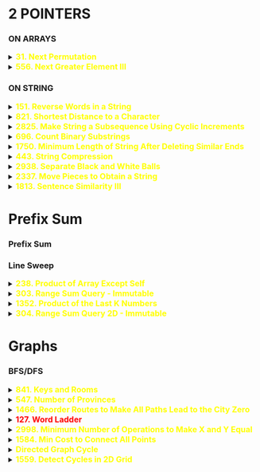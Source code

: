 # 2 POINTERS

### ON ARRAYS

<details id="31. Next Permutation">
<summary> 
<span style="color:yellow;font-size:16px;font-weight:bold">31. Next Permutation 
</span>
</summary>
A permutation of an array of integers is an arrangement of its members into a sequence or linear order.

For example, for arr = [1,2,3], the following are all the permutations of arr: [1,2,3], [1,3,2], [2, 1, 3], [2, 3, 1], [3,1,2], [3,2,1].
The next permutation of an array of integers is the next lexicographically greater permutation of its integer. More formally, if all the permutations of the array are sorted in one container according to their lexicographical order, then the next permutation of that array is the permutation that follows it in the sorted container. If such arrangement is not possible, the array must be rearranged as the lowest possible order (i.e., sorted in ascending order).

For example, the next permutation of arr = [1,2,3] is [1,3,2].
Similarly, the next permutation of arr = [2,3,1] is [3,1,2].
While the next permutation of arr = [3,2,1] is [1,2,3] because [3,2,1] does not have a lexicographical larger rearrangement.
Given an array of integers nums, find the next permutation of nums.

The replacement must be in place and use only constant extra memory.

 

Example 1:

Input: nums = [1,2,3]
Output: [1,3,2]
Example 2:

Input: nums = [3,2,1]
Output: [1,2,3]
Example 3:

Input: nums = [1,1,5]
Output: [1,5,1]
 

Constraints:

1 <= nums.length <= 100
0 <= nums[i] <= 100

```java
class Solution {
    public void nextPermutation(int[] nums) {
        int swapIndex=-1;
        // find a position where a next greater digit can be placed
        for(int i=nums.length-2;i>=0;i--){
            if(nums[i]<nums[i+1]){
                swapIndex=i;
                break;
            }
        }
        if(swapIndex == -1){
            swap(nums, 0,nums.length-1);
        }else{
            // find the digit to be swapped with
            for(int i=nums.length-1;i>swapIndex;i--){
                if(nums[i]>nums[swapIndex]){
                    int temp=nums[swapIndex];
                    nums[swapIndex]=nums[i];
                    nums[i]=temp;
                    break;
                }
            }

            // reverse the suffix
            swap(nums, swapIndex+1,nums.length-1);
        }
    }
    private void swap(int[] nums, int i1, int i2){
        while(i1<i2){
            int temp= nums[i1];
            nums[i1]=nums[i2];
            nums[i2]=temp;
            i2--;i1++;
        }
    }
}
```
</details> 


 <details id="556. Next Greater Element III">
<summary> 
<span style="color:yellow;font-size:16px;font-weight:bold">556. Next Greater Element III 
</span>
</summary>

Medium
Topics
premium lock icon
Companies
Given a positive integer n, find the smallest integer which has exactly the same digits existing in the integer n and is greater in value than n. If no such positive integer exists, return -1.

Note that the returned integer should fit in 32-bit integer, if there is a valid answer but it does not fit in 32-bit integer, return -1.

 

Example 1:

Input: n = 12
Output: 21
Example 2:

Input: n = 21
Output: -1
 

Constraints:

1 <= n <= 231 - 1


```java
class Solution {
    public int nextGreaterElement(int n) {
        char[] digits = String.valueOf(n).toCharArray();
        int i = digits.length - 2;
        
        // Step 1: Find pivot
        while (i >= 0 && digits[i] >= digits[i + 1]) {
            i--;
        }
        if (i < 0) return -1;
        
        // Step 2: Find next greater digit
        int j = digits.length - 1;
        while (digits[j] <= digits[i]) {
            j--;
        }
        
        // Step 3: Swap
        swap(digits, i, j);
        
        // Step 4: Reverse suffix
        reverse(digits, i + 1, digits.length - 1);
        
        // Step 5: Convert & Check overflow
        long val = Long.parseLong(new String(digits));
        return (val > Integer.MAX_VALUE) ? -1 : (int) val;
    }
    
    private void swap(char[] arr, int i, int j) {
        char temp = arr[i];
        arr[i] = arr[j];
        arr[j] = temp;
    }
    
    private void reverse(char[] arr, int left, int right) {
        while (left < right) {
            swap(arr, left++, right--);
        }
    }
}

```
</details> 

### ON STRING

<details id="151. Reverse Words in a String">
<summary> 
<span style="color:yellow;font-size:16px;font-weight:bold">151. Reverse Words in a String 
</span>
</summary>

Given an input string s, reverse the order of the words.

A word is defined as a sequence of non-space characters. The words in s will be separated by at least one space.

Return a string of the words in reverse order concatenated by a single space.

Note that s may contain leading or trailing spaces or multiple spaces between two words. The returned string should only have a single space separating the words. Do not include any extra spaces.

 

Example 1:

Input: s = "the sky is blue"
Output: "blue is sky the"
Example 2:

Input: s = "  hello world  "
Output: "world hello"
Explanation: Your reversed string should not contain leading or trailing spaces.
Example 3:

Input: s = "a good   example"
Output: "example good a"
Explanation: You need to reduce multiple spaces between two words to a single space in the reversed string.
 

Constraints:

1 <= s.length <= 104
s contains English letters (upper-case and lower-case), digits, and spaces ' '.
There is at least one word in s.
 

Follow-up: If the string data type is mutable in your language, can you solve it in-place with O(1) extra space?

```java
class Solution {
    public String reverseWords(String s) {
        s = s.trim();  // Remove leading/trailing spaces
        char[] char_string = s.toCharArray();
        int n = char_string.length;

        // 1. Reverse the entire string
        utility(char_string, 0, n - 1);

        // 2. Process word by word
        int i = 0, r = 0;
        while (i < n) {
            if (char_string[i] != ' ') {
                if (r != 0) char_string[r++] = ' ';  // Add single space before the word if not first
                int start = r;
                while (i < n && char_string[i] != ' ') {
                    char_string[r++] = char_string[i++];
                }
                utility(char_string, start, r - 1);  // Reverse the word back to correct order
            } else {
                i++;  // skip multiple spaces
            }
        }

        return new String(char_string, 0, r);
    }

    private void utility(char[] s, int l, int r) {
        while (l < r) {
            char temp = s[l];
            s[l++] = s[r];
            s[r--] = temp;
        }
    }
}

```
</details> 


<details id="821. Shortest Distance to a Character">
<summary> 
<span style="color:yellow;font-size:16px;font-weight:bold">821. Shortest Distance to a Character 
</span>
</summary>

Given a string s and a character c that occurs in s, return an array of integers answer where answer.length == s.length and answer[i] is the distance from index i to the closest occurrence of character c in s.

The distance between two indices i and j is abs(i - j), where abs is the absolute value function.

 

Example 1:

Input: s = "loveleetcode", c = "e"
Output: [3,2,1,0,1,0,0,1,2,2,1,0]
Explanation: The character 'e' appears at indices 3, 5, 6, and 11 (0-indexed).
The closest occurrence of 'e' for index 0 is at index 3, so the distance is abs(0 - 3) = 3.
The closest occurrence of 'e' for index 1 is at index 3, so the distance is abs(1 - 3) = 2.
For index 4, there is a tie between the 'e' at index 3 and the 'e' at index 5, but the distance is still the same: abs(4 - 3) == abs(4 - 5) = 1.
The closest occurrence of 'e' for index 8 is at index 6, so the distance is abs(8 - 6) = 2.
Example 2:

Input: s = "aaab", c = "b"
Output: [3,2,1,0]
 

Constraints:

1 <= s.length <= 104
s[i] and c are lowercase English letters.
It is guaranteed that c occurs at least once in s.

```java
class Solution {
    public int[] shortestToChar(String s, char c) {
        int[] answer=new int[s.length()];
        int lastIndex=-1;
        for(int i=0;i<s.length();i++){
            if(s.charAt(i)==c){
                lastIndex=i;
                answer[i]=0;
                continue;
            }
            if(lastIndex!=-1){
                answer[i]=Math.abs(lastIndex-i);
                continue;
            }
            if(lastIndex==-1){
                answer[i]=Integer.MAX_VALUE;
                continue;
            }
        }
        lastIndex=-1;
        for(int i=s.length()-1;i>=0;i--){
            if(s.charAt(i)==c){
                lastIndex=i;
            }
            if(lastIndex!=-1){
                answer[i]=Math.min(answer[i], Math.abs(lastIndex-i));
            }
        }
        return answer;
    }
}
```
</details> 

<details id="2825. Make String a Subsequence Using Cyclic Increments">
<summary> 
<span style="color:yellow;font-size:16px;font-weight:bold">2825. Make String a Subsequence Using Cyclic Increments 
</span>
</summary>

You are given two 0-indexed strings str1 and str2.

In an operation, you select a set of indices in str1, and for each index i in the set, increment str1[i] to the next character cyclically. That is 'a' becomes 'b', 'b' becomes 'c', and so on, and 'z' becomes 'a'.

Return true if it is possible to make str2 a subsequence of str1 by performing the operation at most once, and false otherwise.

Note: A subsequence of a string is a new string that is formed from the original string by deleting some (possibly none) of the characters without disturbing the relative positions of the remaining characters.

 

Example 1:

Input: str1 = "abc", str2 = "ad"
Output: true
Explanation: Select index 2 in str1.
Increment str1[2] to become 'd'. 
Hence, str1 becomes "abd" and str2 is now a subsequence. Therefore, true is returned.
Example 2:

Input: str1 = "zc", str2 = "ad"
Output: true
Explanation: Select indices 0 and 1 in str1. 
Increment str1[0] to become 'a'. 
Increment str1[1] to become 'd'. 
Hence, str1 becomes "ad" and str2 is now a subsequence. Therefore, true is returned.
Example 3:

Input: str1 = "ab", str2 = "d"
Output: false
Explanation: In this example, it can be shown that it is impossible to make str2 a subsequence of str1 using the operation at most once. 
Therefore, false is returned.
 

Constraints:

1 <= str1.length <= 105
1 <= str2.length <= 105
str1 and str2 consist of only lowercase English letters.

```java
class Solution {
    public boolean canMakeSubsequence(String str1, String str2) {
        int i=0;
        int j=0;

        while(i<str1.length() && j<str2.length()){
            if(str1.charAt(i) == str2.charAt(j)){
                j++;
            }else if((str1.charAt(i)+1 == str2.charAt(j)) || (str1.charAt(i)-25 == str2.charAt(j)) ){
                j++;
            }
            i++;
        }
        return j == str2.length();
    }
}

 TC= O(m+n)
```
</details>


<details id="696. Count Binary Substrings">
<summary> 
<span style="color:yellow;font-size:16px;font-weight:bold">696. Count Binary Substrings 
</span>
</summary>

Given a binary string s, return the number of non-empty substrings that have the same number of 0's and 1's, and all the 0's and all the 1's in these substrings are grouped consecutively.

Substrings that occur multiple times are counted the number of times they occur.

 

Example 1:

Input: s = "00110011"
Output: 6
Explanation: There are 6 substrings that have equal number of consecutive 1's and 0's: "0011", "01", "1100", "10", "0011", and "01".
Notice that some of these substrings repeat and are counted the number of times they occur.
Also, "00110011" is not a valid substring because all the 0's (and 1's) are not grouped together.
Example 2:

Input: s = "10101"
Output: 4
Explanation: There are 4 substrings: "10", "01", "10", "01" that have equal number of consecutive 1's and 0's.
 

Constraints:

1 <= s.length <= 105
s[i] is either '0' or '1'.

```java
class Solution {
    public int countBinarySubstrings(String s) {
        List<Integer> contigiusCnt = new ArrayList<>();
        int count = 1; // start with 1 for the first char

        for (int i = 1; i < s.length(); i++) {
            if (s.charAt(i) == s.charAt(i - 1)) {
                count++;
            } else {
                contigiusCnt.add(count);
                count = 1;
            }
        }
        contigiusCnt.add(count); // add the last group

        int substrings = 0;
        for (int j = 1; j < contigiusCnt.size(); j++) {
            substrings += Math.min(contigiusCnt.get(j - 1), contigiusCnt.get(j));
        }
        return substrings;
    }
}

```
</details>

<details id="1750. Minimum Length of String After Deleting Similar Ends">
<summary> 
<span style="color:yellow;font-size:16px;font-weight:bold">1750. Minimum Length of String After Deleting Similar Ends 
</span>
</summary>

Medium
Topics
premium lock icon
Companies
Hint
Given a string s consisting only of characters 'a', 'b', and 'c'. You are asked to apply the following algorithm on the string any number of times:

Pick a non-empty prefix from the string s where all the characters in the prefix are equal.
Pick a non-empty suffix from the string s where all the characters in this suffix are equal.
The prefix and the suffix should not intersect at any index.
The characters from the prefix and suffix must be the same.
Delete both the prefix and the suffix.
Return the minimum length of s after performing the above operation any number of times (possibly zero times).

 

Example 1:

Input: s = "ca"
Output: 2
Explanation: You can't remove any characters, so the string stays as is.
Example 2:

Input: s = "cabaabac"
Output: 0
Explanation: An optimal sequence of operations is:
- Take prefix = "c" and suffix = "c" and remove them, s = "abaaba".
- Take prefix = "a" and suffix = "a" and remove them, s = "baab".
- Take prefix = "b" and suffix = "b" and remove them, s = "aa".
- Take prefix = "a" and suffix = "a" and remove them, s = "".
Example 3:

Input: s = "aabccabba"
Output: 3
Explanation: An optimal sequence of operations is:
- Take prefix = "aa" and suffix = "a" and remove them, s = "bccabb".
- Take prefix = "b" and suffix = "bb" and remove them, s = "cca".
 

Constraints:

1 <= s.length <= 105
s only consists of characters 'a', 'b', and 'c'.

```java
class Solution {
    public int minimumLength(String s) {
        int l = 0, r = s.length() - 1;
        while (l < r && s.charAt(l) == s.charAt(r)) {
            char sameChar = s.charAt(l);
            while (l <= r && s.charAt(l) == sameChar) {
                l++;
            }
            while (l <= r && s.charAt(r) == sameChar) {
                r--;
            }
        }
        return r - l + 1;
    }
}

```
</details>


<details id="443. String Compression">
<summary> 
<span style="color:yellow;font-size:16px;font-weight:bold">443. String Compression 
</span>
</summary>

Medium
Topics
premium lock icon
Companies
Hint
Given an array of characters chars, compress it using the following algorithm:

Begin with an empty string s. For each group of consecutive repeating characters in chars:

If the group's length is 1, append the character to s.
Otherwise, append the character followed by the group's length.
The compressed string s should not be returned separately, but instead, be stored in the input character array chars. Note that group lengths that are 10 or longer will be split into multiple characters in chars.

After you are done modifying the input array, return the new length of the array.

You must write an algorithm that uses only constant extra space.

 

Example 1:

Input: chars = ["a","a","b","b","c","c","c"]
Output: Return 6, and the first 6 characters of the input array should be: ["a","2","b","2","c","3"]
Explanation: The groups are "aa", "bb", and "ccc". This compresses to "a2b2c3".
Example 2:

Input: chars = ["a"]
Output: Return 1, and the first character of the input array should be: ["a"]
Explanation: The only group is "a", which remains uncompressed since it's a single character.
Example 3:

Input: chars = ["a","b","b","b","b","b","b","b","b","b","b","b","b"]
Output: Return 4, and the first 4 characters of the input array should be: ["a","b","1","2"].
Explanation: The groups are "a" and "bbbbbbbbbbbb". This compresses to "ab12".
 

Constraints:

1 <= chars.length <= 2000
chars[i] is a lowercase English letter, uppercase English letter, digit, or symbol.

```java
class Solution {
    public int compress(char[] chars) {
        int write_index = 0;
        int read_left_index = 0;
        int len = chars.length;

        while (read_left_index < len) {
            int read_right_index = read_left_index;
            char curr_char = chars[read_left_index];

            // Count group length
            while (read_right_index < len && chars[read_right_index] == curr_char) {
                read_right_index++;
            }

            int count = read_right_index - read_left_index;

            // Write the character
            chars[write_index++] = curr_char;

            // Write the count if > 1
            if (count > 1) {
                String countStr = String.valueOf(count);
                for (char c : countStr.toCharArray()) {
                    chars[write_index++] = c;
                }
            }

            read_left_index = read_right_index;
        }
        return write_index;
    }
}

```
</details>

<details id="2938. Separate Black and White Balls">
<summary> 
<span style="color:yellow;font-size:16px;font-weight:bold">2938. Separate Black and White Balls 
</span>
</summary>

Medium
Topics
premium lock icon
Companies
Hint
There are n balls on a table, each ball has a color black or white.

You are given a 0-indexed binary string s of length n, where 1 and 0 represent black and white balls, respectively.

In each step, you can choose two adjacent balls and swap them.

Return the minimum number of steps to group all the black balls to the right and all the white balls to the left.

 

Example 1:

Input: s = "101"
Output: 1
Explanation: We can group all the black balls to the right in the following way:
- Swap s[0] and s[1], s = "011".
Initially, 1s are not grouped together, requiring at least 1 step to group them to the right.
Example 2:

Input: s = "100"
Output: 2
Explanation: We can group all the black balls to the right in the following way:
- Swap s[0] and s[1], s = "010".
- Swap s[1] and s[2], s = "001".
It can be proven that the minimum number of steps needed is 2.
Example 3:

Input: s = "0111"
Output: 0
Explanation: All the black balls are already grouped to the right.
 

Constraints:

1 <= n == s.length <= 105
s[i] is either '0' or '1'.




```java
class Solution {
    public long minimumSteps(String s) {
        long steps = 0;
        long ones_seen = 0;

        for (char c : s.toCharArray()) {
            if (c == '1') {
                ones_seen++;
            } else { // c == '0'
                steps += ones_seen;
            }
        }
        return steps;
    }
}

```
</details>


<details id="2337. Move Pieces to Obtain a String">
<summary> 
<span style="color:yellow;font-size:16px;font-weight:bold">2337. Move Pieces to Obtain a String 
</span>
</summary>

Medium
Topics
premium lock icon
Companies
Hint
You are given two strings start and target, both of length n. Each string consists only of the characters 'L', 'R', and '_' where:

The characters 'L' and 'R' represent pieces, where a piece 'L' can move to the left only if there is a blank space directly to its left, and a piece 'R' can move to the right only if there is a blank space directly to its right.
The character '_' represents a blank space that can be occupied by any of the 'L' or 'R' pieces.
Return true if it is possible to obtain the string target by moving the pieces of the string start any number of times. Otherwise, return false.

 

Example 1:

Input: start = "_L__R__R_", target = "L______RR"
Output: true
Explanation: We can obtain the string target from start by doing the following moves:
- Move the first piece one step to the left, start becomes equal to "L___R__R_".
- Move the last piece one step to the right, start becomes equal to "L___R___R".
- Move the second piece three steps to the right, start becomes equal to "L______RR".
Since it is possible to get the string target from start, we return true.
Example 2:

Input: start = "R_L_", target = "__LR"
Output: false
Explanation: The 'R' piece in the string start can move one step to the right to obtain "_RL_".
After that, no pieces can move anymore, so it is impossible to obtain the string target from start.
Example 3:

Input: start = "_R", target = "R_"
Output: false
Explanation: The piece in the string start can move only to the right, so it is impossible to obtain the string target from start.
 

Constraints:

n == start.length == target.length
1 <= n <= 105
start and target consist of the characters 'L', 'R', and '_'.

```java
class Solution {
    public boolean canChange(String start, String target) {
        int i=0, j=0;
        int len=target.length();
        while(i<len || j<len){
            while(i<len && start.charAt(i)=='_')i++;
            while(j<len && target.charAt(j)=='_')j++;

            if(i == len || j==len){
                return i==len && j==len;
            }

            if(target.charAt(j)!=start.charAt(i))return false;

            if(target.charAt(j)=='R' && i>j)return false;

            if(target.charAt(j)=='L' && i<j)return false;
            i++;j++;
        }
        return true;
    }
}
```
</details>

<details id="1813. Sentence Similarity III">
<summary> 
<span style="color:yellow;font-size:16px;font-weight:bold">1813. Sentence Similarity III 
</span>
</summary>

Medium
Topics
premium lock icon
Companies
Hint
You are given two strings sentence1 and sentence2, each representing a sentence composed of words. A sentence is a list of words that are separated by a single space with no leading or trailing spaces. Each word consists of only uppercase and lowercase English characters.

Two sentences s1 and s2 are considered similar if it is possible to insert an arbitrary sentence (possibly empty) inside one of these sentences such that the two sentences become equal. Note that the inserted sentence must be separated from existing words by spaces.

For example,

s1 = "Hello Jane" and s2 = "Hello my name is Jane" can be made equal by inserting "my name is" between "Hello" and "Jane" in s1.
s1 = "Frog cool" and s2 = "Frogs are cool" are not similar, since although there is a sentence "s are" inserted into s1, it is not separated from "Frog" by a space.
Given two sentences sentence1 and sentence2, return true if sentence1 and sentence2 are similar. Otherwise, return false.

 

Example 1:

Input: sentence1 = "My name is Haley", sentence2 = "My Haley"

Output: true

Explanation:

sentence2 can be turned to sentence1 by inserting "name is" between "My" and "Haley".

Example 2:

Input: sentence1 = "of", sentence2 = "A lot of words"

Output: false

Explanation:

No single sentence can be inserted inside one of the sentences to make it equal to the other.

Example 3:

Input: sentence1 = "Eating right now", sentence2 = "Eating"

Output: true

Explanation:

sentence2 can be turned to sentence1 by inserting "right now" at the end of the sentence.

 

Constraints:

1 <= sentence1.length, sentence2.length <= 100
sentence1 and sentence2 consist of lowercase and uppercase English letters and spaces.
The words in sentence1 and sentence2 are separated by a single space.

```java

class Solution {
    public boolean areSentencesSimilar(String sentence1, String sentence2) {
        if(sentence1.length() < sentence2.length())return areSentencesSimilar(sentence2,sentence1);

        String[] s1=sentence1.split(" ");
        String[] s2=sentence2.split(" ");
        int i=0, j=s1.length-1;
        int k=0, l=s2.length-1;

        while(k<=l){
            if(s1[i].equals(s2[k])){
                i++;k++;
            }else if(s1[j].equals(s2[l])){
                j--;l--;
            }else return false;
        }
        return true;
    }
}
```
</details>

# Prefix Sum

### Prefix Sum

### Line Sweep


<details id="238. Product of Array Except Self">
<summary> 
<span style="color:yellow;font-size:16px;font-weight:bold">238. Product of Array Except Self 
</span>
</summary>

Medium
Topics
premium lock icon
Companies
Hint
Given an integer array nums, return an array answer such that answer[i] is equal to the product of all the elements of nums except nums[i].

The product of any prefix or suffix of nums is guaranteed to fit in a 32-bit integer.

You must write an algorithm that runs in O(n) time and without using the division operation.

 

Example 1:

Input: nums = [1,2,3,4]
Output: [24,12,8,6]
Example 2:

Input: nums = [-1,1,0,-3,3]
Output: [0,0,9,0,0]
 

Constraints:

2 <= nums.length <= 105
-30 <= nums[i] <= 30
The input is generated such that answer[i] is guaranteed to fit in a 32-bit integer.
 

Follow up: Can you solve the problem in O(1) extra space complexity? (The output array does not count as extra space for space complexity analysis.)

```java
class Solution {
    public int[] productExceptSelf(int[] nums) {
        int[] prefix=new int[nums.length];
        int[] postfix=new int[nums.length];
        int[] ans=new int[nums.length];
        int prod=1;
        for(int i=0;i<nums.length;i++){
            prod*=nums[i];
            prefix[i]=prod;
        }
        prod=1;
        for(int i=nums.length-1;i>=0;i--){
            prod*=nums[i];
            postfix[i]=prod;
        }
        for(int i=0;i<ans.length;i++){
            if(i==0){
                ans[i]=postfix[i+1];
            }else if(i==ans.length-1){
                ans[i]=prefix[i-1];
            }else{
                ans[i]=prefix[i-1]*postfix[i+1];
            }
        }
        return ans;
    }
}
```
</details>

<details id="303. Range Sum Query - Immutable">
<summary> 
<span style="color:yellow;font-size:16px;font-weight:bold">303. Range Sum Query - Immutable 
</span>
</summary>

Easy
Topics
premium lock icon
Companies
Given an integer array nums, handle multiple queries of the following type:

Calculate the sum of the elements of nums between indices left and right inclusive where left <= right.
Implement the NumArray class:

NumArray(int[] nums) Initializes the object with the integer array nums.
int sumRange(int left, int right) Returns the sum of the elements of nums between indices left and right inclusive (i.e. nums[left] + nums[left + 1] + ... + nums[right]).
 

Example 1:

Input
["NumArray", "sumRange", "sumRange", "sumRange"]
[[[-2, 0, 3, -5, 2, -1]], [0, 2], [2, 5], [0, 5]]
Output
[null, 1, -1, -3]

Explanation
NumArray numArray = new NumArray([-2, 0, 3, -5, 2, -1]);
numArray.sumRange(0, 2); // return (-2) + 0 + 3 = 1
numArray.sumRange(2, 5); // return 3 + (-5) + 2 + (-1) = -1
numArray.sumRange(0, 5); // return (-2) + 0 + 3 + (-5) + 2 + (-1) = -3
 

Constraints:

1 <= nums.length <= 104
-105 <= nums[i] <= 105
0 <= left <= right < nums.length
At most 104 calls will be made to sumRange.


```java
class NumArray {
    int[] nums;
    int[] prefixSum;
    public NumArray(int[] nums) {
        this.nums=nums;
        this.prefixSum=new int[nums.length];
        int sum=0;
        int index=0;
        for(int i:nums){
            sum+=i;
            prefixSum[index]=sum;
            index++;
        }

    }
    
    public int sumRange(int left, int right) {
        return left ==0 ? prefixSum[right]: prefixSum[right]-prefixSum[left-1];
    }
}

/**
 * Your NumArray object will be instantiated and called as such:
 * NumArray obj = new NumArray(nums);
 * int param_1 = obj.sumRange(left,right);
 */
```
</details>


<details id="1352. Product of the Last K Numbers">
<summary> 
<span style="color:yellow;font-size:16px;font-weight:bold">1352. Product of the Last K Numbers 
</span>
</summary>

Medium
Topics
premium lock icon
Companies
Hint
Design an algorithm that accepts a stream of integers and retrieves the product of the last k integers of the stream.

Implement the ProductOfNumbers class:

ProductOfNumbers() Initializes the object with an empty stream.
void add(int num) Appends the integer num to the stream.
int getProduct(int k) Returns the product of the last k numbers in the current list. You can assume that always the current list has at least k numbers.
The test cases are generated so that, at any time, the product of any contiguous sequence of numbers will fit into a single 32-bit integer without overflowing.

 

Example:

Input
["ProductOfNumbers","add","add","add","add","add","getProduct","getProduct","getProduct","add","getProduct"]
[[],[3],[0],[2],[5],[4],[2],[3],[4],[8],[2]]

Output
[null,null,null,null,null,null,20,40,0,null,32]

Explanation
ProductOfNumbers productOfNumbers = new ProductOfNumbers();
productOfNumbers.add(3);        // [3]
productOfNumbers.add(0);        // [3,0]
productOfNumbers.add(2);        // [3,0,2]
productOfNumbers.add(5);        // [3,0,2,5]
productOfNumbers.add(4);        // [3,0,2,5,4]
productOfNumbers.getProduct(2); // return 20. The product of the last 2 numbers is 5 * 4 = 20
productOfNumbers.getProduct(3); // return 40. The product of the last 3 numbers is 2 * 5 * 4 = 40
productOfNumbers.getProduct(4); // return 0. The product of the last 4 numbers is 0 * 2 * 5 * 4 = 0
productOfNumbers.add(8);        // [3,0,2,5,4,8]
productOfNumbers.getProduct(2); // return 32. The product of the last 2 numbers is 4 * 8 = 32 
 

Constraints:

0 <= num <= 100
1 <= k <= 4 * 104
At most 4 * 104 calls will be made to add and getProduct.
The product of the stream at any point in time will fit in a 32-bit integer.
 

Follow-up: Can you implement both GetProduct and Add to work in O(1) time complexity instead of O(k) time complexity?

```java
class ProductOfNumbers {
    List<Integer> prefixProd;
    public ProductOfNumbers() {
        prefixProd = new ArrayList<>();
    }

    public void add(int num) {
        if (num == 0) {
            prefixProd.clear();
        }else if (prefixProd.isEmpty()) {
            prefixProd.add(num);
        } else {
            prefixProd.add(prefixProd.get(prefixProd.size() - 1) * num);
        }
    }

    public int getProduct(int k) {
        if(k == prefixProd.size())return prefixProd.get(prefixProd.size()-1);
        if(k > prefixProd.size())return 0;
        return prefixProd.get(prefixProd.size()-1)/prefixProd.get(prefixProd.size()-1-k);
    }
}

/**
 * Your ProductOfNumbers object will be instantiated and called as such:
 * ProductOfNumbers obj = new ProductOfNumbers();
 * obj.add(num);
 * int param_2 = obj.getProduct(k);
 */

```
</details>

<details id="304. Range Sum Query 2D - Immutable">
<summary> 
<span style="color:yellow;font-size:16px;font-weight:bold">304. Range Sum Query 2D - Immutable 
</span>
</summary>

Medium
Topics
premium lock icon
Companies
Given a 2D matrix matrix, handle multiple queries of the following type:

Calculate the sum of the elements of matrix inside the rectangle defined by its upper left corner (row1, col1) and lower right corner (row2, col2).
Implement the NumMatrix class:

NumMatrix(int[][] matrix) Initializes the object with the integer matrix matrix.
int sumRegion(int row1, int col1, int row2, int col2) Returns the sum of the elements of matrix inside the rectangle defined by its upper left corner (row1, col1) and lower right corner (row2, col2).
You must design an algorithm where sumRegion works on O(1) time complexity.

 

Example 1:


Input
["NumMatrix", "sumRegion", "sumRegion", "sumRegion"]
[[[[3, 0, 1, 4, 2], [5, 6, 3, 2, 1], [1, 2, 0, 1, 5], [4, 1, 0, 1, 7], [1, 0, 3, 0, 5]]], [2, 1, 4, 3], [1, 1, 2, 2], [1, 2, 2, 4]]
Output
[null, 8, 11, 12]

Explanation
NumMatrix numMatrix = new NumMatrix([[3, 0, 1, 4, 2], [5, 6, 3, 2, 1], [1, 2, 0, 1, 5], [4, 1, 0, 1, 7], [1, 0, 3, 0, 5]]);
numMatrix.sumRegion(2, 1, 4, 3); // return 8 (i.e sum of the red rectangle)
numMatrix.sumRegion(1, 1, 2, 2); // return 11 (i.e sum of the green rectangle)
numMatrix.sumRegion(1, 2, 2, 4); // return 12 (i.e sum of the blue rectangle)
 

Constraints:

m == matrix.length
n == matrix[i].length
1 <= m, n <= 200
-104 <= matrix[i][j] <= 104
0 <= row1 <= row2 < m
0 <= col1 <= col2 < n
At most 104 calls will be made to sumRegion.

```java
class NumMatrix {
    int[][] pmatrix;

    public NumMatrix(int[][] matrix) {
        int m = matrix.length;
        int n = matrix[0].length;
        pmatrix = new int[m + 1][n + 1]; // 1-indexed to simplify logic

        for (int i = 0; i < m; i++) {
            int rowPrefix = 0; // resets every row
            for (int j = 0; j < n; j++) {
                rowPrefix += matrix[i][j]; 
                pmatrix[i + 1][j + 1] = pmatrix[i][j + 1] + rowPrefix;
            }
        }
    }

    public int sumRegion(int row1, int col1, int row2, int col2) {
        return pmatrix[row2 + 1][col2 + 1]
             - pmatrix[row1][col2 + 1]
             - pmatrix[row2 + 1][col1]
             + pmatrix[row1][col1];
    }
}


```
</details>




# Graphs

### BFS/DFS

<details id="841. Keys and Rooms">
<summary> 
<span style="color:yellow;font-size:16px;font-weight:bold">841. Keys and Rooms 
</span>
</summary>

Medium
Topics
premium lock icon
Companies
There are n rooms labeled from 0 to n - 1 and all the rooms are locked except for room 0. Your goal is to visit all the rooms. However, you cannot enter a locked room without having its key.

When you visit a room, you may find a set of distinct keys in it. Each key has a number on it, denoting which room it unlocks, and you can take all of them with you to unlock the other rooms.

Given an array rooms where rooms[i] is the set of keys that you can obtain if you visited room i, return true if you can visit all the rooms, or false otherwise.

 

Example 1:

Input: rooms = [[1],[2],[3],[]]
Output: true
Explanation: 
We visit room 0 and pick up key 1.
We then visit room 1 and pick up key 2.
We then visit room 2 and pick up key 3.
We then visit room 3.
Since we were able to visit every room, we return true.
Example 2:

Input: rooms = [[1,3],[3,0,1],[2],[0]]
Output: false
Explanation: We can not enter room number 2 since the only key that unlocks it is in that room.
 

Constraints:

n == rooms.length
2 <= n <= 1000
0 <= rooms[i].length <= 1000
1 <= sum(rooms[i].length) <= 3000
0 <= rooms[i][j] < n
All the values of rooms[i] are unique.

```java
class Solution {
    public boolean canVisitAllRooms(List<List<Integer>> rooms) {
        int n = rooms.size();
        boolean[] visited = new boolean[n];
        dfs(rooms, visited, 0);
        for (boolean v : visited) {
            if (!v)return false; 
        }
        return true;
    }
    private void dfs(List<List<Integer>> rooms, boolean[] visited, int node){
        if(visited[node])return;
        visited[node]=true;
        for (Integer neighbor : rooms.get(node)) {
            if (visited[neighbor] != true) {
                dfs(rooms, visited, neighbor);
            }
        }
    }
}

```
</details>

<details id="547. Number of Provinces">
<summary> 
<span style="color:yellow;font-size:16px;font-weight:bold">547. Number of Provinces 
</span>
</summary>

Medium
Topics
premium lock icon
Companies
There are n cities. Some of them are connected, while some are not. If city a is connected directly with city b, and city b is connected directly with city c, then city a is connected indirectly with city c.

A province is a group of directly or indirectly connected cities and no other cities outside of the group.

You are given an n x n matrix isConnected where isConnected[i][j] = 1 if the ith city and the jth city are directly connected, and isConnected[i][j] = 0 otherwise.

Return the total number of provinces.


```java
class Solution {
    public int findCircleNum(int[][] isConnected) {
        //make an adj list
        List<List<Integer>> adj = new ArrayList<>();
        int r = isConnected.length;
        int c = isConnected[0].length;

        for (int i = 0; i < r; i++) {
            adj.add(new ArrayList<>());
        }
        for (int i = 0; i < r; i++) {
            for (int j = 0; j < c; j++) {
                if (isConnected[i][j] == 1) {
                    adj.get(i).add(j);
                }
            }
        }
        boolean[] visited = new boolean[r];
        int province = 0;
        for (int i = 0; i < r; i++) {
            if (!visited[i]) {
                province++;
                bfs(adj, i, visited);
            }
        }
        return province;
    }

    private void bfs(List<List<Integer>> adj, int node, boolean[] visited) {
        Queue<Integer> queue = new LinkedList<>();
        queue.add(node);
        visited[node] = true;

        while (!queue.isEmpty()) {
            int parent = queue.poll();

            for (Integer neighbor : adj.get(parent)) {
                if (!visited[neighbor]) {
                    visited[neighbor] = true;
                    queue.add(neighbor);
                }
            }
        }
    }
}

```
</details>


<details id="1466. Reorder Routes to Make All Paths Lead to the City Zero">
<summary> 
<span style="color:yellow;font-size:16px;font-weight:bold">1466. Reorder Routes to Make All Paths Lead to the City Zero 
</span>
</summary>

Medium
Topics
premium lock icon
Companies
Hint
There are n cities numbered from 0 to n - 1 and n - 1 roads such that there is only one way to travel between two different cities (this network form a tree). Last year, The ministry of transport decided to orient the roads in one direction because they are too narrow.

Roads are represented by connections where connections[i] = [ai, bi] represents a road from city ai to city bi.

This year, there will be a big event in the capital (city 0), and many people want to travel to this city.

Your task consists of reorienting some roads such that each city can visit the city 0. Return the minimum number of edges changed.

It's guaranteed that each city can reach city 0 after reorder.

    **Observation**: When they say that there are n nodes and n-1 edges and there only one path between any 2 nodes that tells that the graph does not have any loops and we have a connected graph (n nodes + n-1 edges + no loops = connected graph)

    **Why this ensures minimum flips**:
    1. We visit each city exactly once (DFS/BFS), we count each edge exactly once.

    2. We only flip edges that directly violate the “point to 0” condition.

    3. This gives the minimum flips, since flipping any fewer would leave at least one city unreachable from 0.


 ```java
// BFS
class Solution {
    public int minReorder(int n, int[][] connections) {
        //make adjcencey
        List<List<int[]>> adj = new ArrayList<>();
        int r = connections.length;
        int c = connections[0].length;

        for (int i = 0; i < n; i++) {
            adj.add(new ArrayList<>());
        }
        // Build adjacency list with direction info
        for (int[] edge : connections) {
            int from = edge[0];
            int to = edge[1];
            adj.get(from).add(new int[] { to, 1 }); // 1 means needs reversal (from -> to)
            adj.get(to).add(new int[] { from, 0 }); // 0 means correct direction (to -> from)
        }

        // bfs traversal
        Queue<Integer> queue = new LinkedList<>();
        boolean[] visited = new boolean[n];
        queue.add(0);
        visited[0] = true;
        int reversal = 0;

        while (!queue.isEmpty()) {
            int node = queue.poll();
            for (int[] next : adj.get(node)) {
                int neigh = next[0];
                int needsReverse = next[1];
                if (!visited[neigh]) {
                    visited[neigh] = true;
                    reversal += needsReverse;
                    queue.add(neigh);
                }
            }
        }

        return reversal;
    }
}

 ```


 ```java
// DFS

class Solution {
    int changes = 0;

    public int minReorder(int n, int[][] connections) {
        List<List<int[]>> graph = new ArrayList<>();
        for (int i = 0; i < n; i++) graph.add(new ArrayList<>());

        // Build graph: store neighbor + direction
        for (int[] edge : connections) {
            graph.get(edge[0]).add(new int[]{edge[1], 1}); // original direction u->v
            graph.get(edge[1]).add(new int[]{edge[0], 0}); // reverse direction v->u
        }

        dfs(0, -1, graph);
        return changes;
    }

    private void dfs(int node, int parent, List<List<int[]>> graph) {
        for (int[] neighbor : graph.get(node)) {
            if (neighbor[0] == parent) continue; // don't revisit parent
            if (neighbor[1] == 1) changes++; // edge needs reversing
            dfs(neighbor[0], node, graph);
        }
    }
}

 ```
</details>

<details id="127. Word Ladder">
<summary> 
<span style="color:red;font-size:16px;font-weight:bold">127. Word Ladder 
</span>
</summary>

Hard
Topics
premium lock icon
Companies
A transformation sequence from word beginWord to word endWord using a dictionary wordList is a sequence of words beginWord -> s1 -> s2 -> ... -> sk such that:

Every adjacent pair of words differs by a single letter.
Every si for 1 <= i <= k is in wordList. Note that beginWord does not need to be in wordList.
sk == endWord
Given two words, beginWord and endWord, and a dictionary wordList, return the number of words in the shortest transformation sequence from beginWord to endWord, or 0 if no such sequence exists.

 

Example 1:

Input: beginWord = "hit", endWord = "cog", wordList = ["hot","dot","dog","lot","log","cog"]
Output: 5
Explanation: One shortest transformation sequence is "hit" -> "hot" -> "dot" -> "dog" -> cog", which is 5 words long.
Example 2:

Input: beginWord = "hit", endWord = "cog", wordList = ["hot","dot","dog","lot","log"]
Output: 0
Explanation: The endWord "cog" is not in wordList, therefore there is no valid transformation sequence.
 

Constraints:

1 <= beginWord.length <= 10
endWord.length == beginWord.length
1 <= wordList.length <= 5000
wordList[i].length == beginWord.length
beginWord, endWord, and wordList[i] consist of lowercase English letters.
beginWord != endWord
All the words in wordList are unique.


    Takeaways:
    1. Trying out all possible character: make a loop using  **for (char c = 'a'; c <= 'z'; c++)** and also usea character array to replace the chars like **chars[j] = c**
    2. Different positions for transations.

```java
class Solution {
    public int ladderLength(String beginWord, String endWord, List<String> wordList) {
        Set<String> wordSet = new HashSet<>(wordList);
        if (!wordSet.contains(endWord)) return 0; // endWord must be in wordList

        Queue<String> queue = new LinkedList<>();
        queue.add(beginWord);

        Set<String> visited = new HashSet<>();
        visited.add(beginWord);

        int transitions = 0; // starting from beginWord

        while (!queue.isEmpty()) {
            int levelSize = queue.size(); 
            transitions++;
            for (int i = 0; i < levelSize; i++) {
                String word = queue.poll();

                if (word.equals(endWord)) {
                    return transitions;
                }

                char[] chars = word.toCharArray();
                for (int j = 0; j < chars.length; j++) {
                    char original = chars[j];
                    for (char c = 'a'; c <= 'z'; c++) {
                        if (c == original) continue;

                        chars[j] = c;
                        String newWord = new String(chars);

                        if (wordSet.contains(newWord) && !visited.contains(newWord)) {
                            queue.add(newWord);
                            visited.add(newWord);
                        }
                    }
                    chars[j] = original; // restore
                }
            }
           
        }

        return 0; // no path found
    }
}
```
```java
changed positions of transition stills works fine

class Solution {
    public int ladderLength(String beginWord, String endWord, List<String> wordList) {
        Set<String> wordSet = new HashSet<>(wordList);
        if (!wordSet.contains(endWord))
            return 0; // endWord must be in wordList

        Queue<String> queue = new LinkedList<>();
        queue.add(beginWord);

        Set<String> visited = new HashSet<>();
        visited.add(beginWord);

        int transitions = 0; // starting from beginWord

        while (!queue.isEmpty()) {
            int levelSize = queue.size();
            transitions++;
            for (int i = 0; i < levelSize; i++) {
                String word = queue.poll();

                char[] chars = word.toCharArray();
                for (int j = 0; j < chars.length; j++) {
                    char original = chars[j];
                    for (char c = 'a'; c <= 'z'; c++) {
                        if (c == original)
                            continue;

                        chars[j] = c;
                        String newWord = new String(chars);
                        if (newWord.equals(endWord)) {
                            return transitions+1;
                        }
                        if (wordSet.contains(newWord) && !visited.contains(newWord)) {
                            queue.add(newWord);
                            visited.add(newWord);
                        }
                    }
                    chars[j] = original; // restore
                }
            }

        }

        return 0; // no path found
    }
}
```
```java
//this also works

class Solution {
    public int ladderLength(String beginWord, String endWord, List<String> wordList) {
        Set<String> wordSet = new HashSet<>(wordList);
        if (!wordSet.contains(endWord)) return 0; // endWord must be in wordList

        Queue<String> queue = new LinkedList<>();
        queue.add(beginWord);

        Set<String> visited = new HashSet<>();
        visited.add(beginWord);

        int transitions = 1; // starting from beginWord

        while (!queue.isEmpty()) {
            int levelSize = queue.size();
            for (int i = 0; i < levelSize; i++) {
                String word = queue.poll();

                if (word.equals(endWord)) {
                    return transitions;
                }

                char[] chars = word.toCharArray();
                for (int j = 0; j < chars.length; j++) {
                    char original = chars[j];
                    for (char c = 'a'; c <= 'z'; c++) {
                        if (c == original) continue;

                        chars[j] = c;
                        String newWord = new String(chars);

                        if (wordSet.contains(newWord) && !visited.contains(newWord)) {
                            queue.add(newWord);
                            visited.add(newWord);
                        }
                    }
                    chars[j] = original; // restore
                }
            }
            transitions++;
        }

        return 0; // no path found
    }
}


```
</details>


<details id="2998. Minimum Number of Operations to Make X and Y Equal">
<summary> 
<span style="color:yellow;font-size:16px;font-weight:bold">2998. Minimum Number of Operations to Make X and Y Equal 
</span>
</summary>
Medium
Topics
premium lock icon
Companies
Hint
You are given two positive integers x and y.

In one operation, you can do one of the four following operations:

Divide x by 11 if x is a multiple of 11.
Divide x by 5 if x is a multiple of 5.
Decrement x by 1.
Increment x by 1.
Return the minimum number of operations required to make x and y equal.

 

Example 1:

Input: x = 26, y = 1
Output: 3
Explanation: We can make 26 equal to 1 by applying the following operations: 
1. Decrement x by 1
2. Divide x by 5
3. Divide x by 5
It can be shown that 3 is the minimum number of operations required to make 26 equal to 1.
Example 2:

Input: x = 54, y = 2
Output: 4
Explanation: We can make 54 equal to 2 by applying the following operations: 
1. Increment x by 1
2. Divide x by 11 
3. Divide x by 5
4. Increment x by 1
It can be shown that 4 is the minimum number of operations required to make 54 equal to 2.
Example 3:

Input: x = 25, y = 30
Output: 5
Explanation: We can make 25 equal to 30 by applying the following operations: 
1. Increment x by 1
2. Increment x by 1
3. Increment x by 1
4. Increment x by 1
5. Increment x by 1
It can be shown that 5 is the minimum number of operations required to make 25 equal to 30.
 

Constraints:

1 <= x, y <= 104


```java
class Solution {
    public int minimumOperationsToMakeEqual(int x, int y) {
        if (x <= y) {
            return y - x;  // We can reach y simply by incrementing
        }

        Queue<Integer> queue = new ArrayDeque<>();
        Set<Integer> seen = new HashSet<>();
        queue.offer(x);

        int ans = 0;
        while (!queue.isEmpty()) {
            int size = queue.size();
            
            for (int i = 0; i < size; i++) {
                int cur = queue.poll();
                if (cur == y) {
                    return ans;
                }
                if (seen.contains(cur)) continue;
                seen.add(cur);

                if (cur % 11 == 0) {
                    queue.offer(cur / 11);
                }
                if (cur % 5 == 0) {
                    queue.offer(cur / 5);
                }
                queue.offer(cur - 1);
                queue.offer(cur + 1);
            }
            ans++;
        }return -1;
    }
}

```


</details>

<details id="1584. Min Cost to Connect All Points">
<summary> 
<span style="color:yellow;font-size:16px;font-weight:bold">1584. Min Cost to Connect All Points 
</span>
</summary>

https://www.geeksforgeeks.org/problems/detect-cycle-in-an-undirected-graph/0

Undirected Graph Cycle
Difficulty: MediumAccuracy: 30.13%Submissions: 628K+Points: 4Average Time: 20m
Given an undirected graph with V vertices and E edges, represented as a 2D vector edges[][], where each entry edges[i] = [u, v] denotes an edge between vertices u and v, determine whether the graph contains a cycle or not. The graph can have multiple component.

Examples:

Input: V = 4, E = 4, edges[][] = [[0, 1], [0, 2], [1, 2], [2, 3]]
Output: true
Explanation: 
 
1 -> 2 -> 0 -> 1 is a cycle.
Input: V = 4, E = 3, edges[][] = [[0, 1], [1, 2], [2, 3]]
Output: false
Explanation: 
 
No cycle in the graph.
Constraints:
1 ≤ V ≤ 105
1 ≤ E = edges.size() ≤ 105

Expected Complexities

    Note: Here we dont need inRecursion to detect the back edge, since it is allowed in bi directional graph

```java
//correct code

class Solution {
    public boolean isCycle(int V, int[][] edges) {
        List<List<Integer>> adj=new ArrayList<>();
        boolean[] visited=new boolean[V];
        
        for(int i=0;i<V;i++){
            adj.add(new ArrayList<>());
        }
        
        for(int[] edge:edges){
            adj.get(edge[0]).add(edge[1]);
            adj.get(edge[1]).add(edge[0]);
        }
        
        // checking cycle with connected components
        for(int i=0;i<V;i++){
            if(!visited[i]){

                // return dfs(adj, visited,-1, i); // This is wrong because this will return false once it check 1st node, we need to keep on checking as we get false
                if(dfs(adj, visited,-1, i)){
                    return true;
                }
            }
        }
        return false;
    }
    
    private boolean dfs(List<List<Integer>> adj, boolean[] visited, int parent, int node){
        visited[node]=true;
        
        for(int neighbor: adj.get(node)){
            if(neighbor == parent)continue;
            if(visited[neighbor])return true;
            if(dfs(adj, visited, inRecursion,node, neighbor)){
                return true;
            }
        }
        return false;
    }
}
```
</details>

<details id="Directed Graph Cycle">
<summary> 
<span style="color:yellow;font-size:16px;font-weight:bold">Directed Graph Cycle 
</span>
</summary>

```java
class Solution {
    public boolean isCyclic(int V, int[][] edges) {
        // code here
        List<List<Integer>> adj=new ArrayList<>();
        
        for(int i=0;i<V;i++){
            adj.add(new ArrayList<>());
        }
        
        for(int[] edge:edges){
            adj.get(edge[0]).add(edge[1]);
        }
        
        boolean[] visited=new boolean[V];
        boolean[] inRecursion=new boolean[V];
        
        
        for(int i=0;i<V;i++){
            if(!visited[i]){
                if(dfs(adj, i, visited, inRecursion)){
                    return true;
                }
            }
        }
        return false;
    }
    
    private boolean dfs(List<List<Integer>> adj, int node, boolean[] visited, boolean[] inRecursion){
        visited[node]=true;
        inRecursion[node]=true;
        
        for(int neighbor:adj.get(node)){
            if(!visited[neighbor]){
                if(dfs(adj, neighbor, visited, inRecursion)){
                    return true;
                }
            }else{
                if(inRecursion[neighbor]){
                    return true;
                }
            }
        }
        inRecursion[node]=false;
        return false;
    }
}
```
</details>

<details id="1559. Detect Cycles in 2D Grid">
<summary> 
<span style="color:yellow;font-size:16px;font-weight:bold">1559. Detect Cycles in 2D Grid 
</span>
</summary>

Medium
Topics
premium lock icon
Companies
Hint
Given a 2D array of characters grid of size m x n, you need to find if there exists any cycle consisting of the same value in grid.

A cycle is a path of length 4 or more in the grid that starts and ends at the same cell. From a given cell, you can move to one of the cells adjacent to it - in one of the four directions (up, down, left, or right), if it has the same value of the current cell.

Also, you cannot move to the cell that you visited in your last move. For example, the cycle (1, 1) -> (1, 2) -> (1, 1) is invalid because from (1, 2) we visited (1, 1) which was the last visited cell.

Return true if any cycle of the same value exists in grid, otherwise, return false.

 

Example 1:



Input: grid = [["a","a","a","a"],["a","b","b","a"],["a","b","b","a"],["a","a","a","a"]]
Output: true
Explanation: There are two valid cycles shown in different colors in the image below:

Example 2:



Input: grid = [["c","c","c","a"],["c","d","c","c"],["c","c","e","c"],["f","c","c","c"]]
Output: true
Explanation: There is only one valid cycle highlighted in the image below:

Example 3:



Input: grid = [["a","b","b"],["b","z","b"],["b","b","a"]]
Output: false
 

Constraints:

m == grid.length
n == grid[i].length
1 <= m, n <= 500
grid consists only of lowercase English letters.

```java
class Solution {
    public boolean containsCycle(char[][] grid) {
        int row = grid.length;
        int col = grid[0].length;
        boolean[][] visited = new boolean[row][col];

        for (int i = 0; i < row; i++) {
            for (int j = 0; j < col; j++) {
                if (!visited[i][j]) {
                    if (dfs(grid, i, j, -1, -1, visited, row, col)) {
                        return true;
                    }
                }
            }
        }
        return false;
    }

    private boolean dfs(char[][] grid, int i, int j, int pi, int pj, boolean[][] visited, int row, int col) {
        visited[i][j] = true;
        int[][] directions = new int[][] { { 1, 0 }, { -1, 0 }, { 0, 1 }, { 0, -1 } };

        for (int[] dir : directions) {
            int x = i + dir[0];
            int y = j + dir[1];
            if (x < row && y < col && x >= 0 && y >= 0 && grid[x][y] == grid[i][j]) {
                if (x == pi && y == pj)
                    continue;
                if (visited[x][y])
                    return true;
                if (dfs(grid, x, y, i, j, visited, row, col)) {
                    return true;
                }
            }
        }
        return false;
    }
}
```
</details>


<!-- <details id="1584. Min Cost to Connect All Points">
<summary> 
<span style="color:yellow;font-size:16px;font-weight:bold">1584. Min Cost to Connect All Points 
</span>
</summary>
</details> -->

<!-- <details id="1584. Min Cost to Connect All Points">
<summary> 
<span style="color:yellow;font-size:16px;font-weight:bold">1584. Min Cost to Connect All Points 
</span>
</summary>
</details> -->


<!-- <details id="1584. Min Cost to Connect All Points">
<summary> 
<span style="color:yellow;font-size:16px;font-weight:bold">1584. Min Cost to Connect All Points 
</span>
</summary>
</details> -->

<!-- <details id="1584. Min Cost to Connect All Points">
<summary> 
<span style="color:yellow;font-size:16px;font-weight:bold">1584. Min Cost to Connect All Points 
</span>
</summary>
</details> -->


<!-- <details id="1584. Min Cost to Connect All Points">
<summary> 
<span style="color:yellow;font-size:16px;font-weight:bold">1584. Min Cost to Connect All Points 
</span>
</summary>
</details> -->

<!-- <details id="1584. Min Cost to Connect All Points">
<summary> 
<span style="color:yellow;font-size:16px;font-weight:bold">1584. Min Cost to Connect All Points 
</span>
</summary>
</details> -->


<!-- <details id="1584. Min Cost to Connect All Points">
<summary> 
<span style="color:yellow;font-size:16px;font-weight:bold">1584. Min Cost to Connect All Points 
</span>
</summary>
</details> -->

<!-- <details id="1584. Min Cost to Connect All Points">
<summary> 
<span style="color:yellow;font-size:16px;font-weight:bold">1584. Min Cost to Connect All Points 
</span>
</summary>
</details> -->